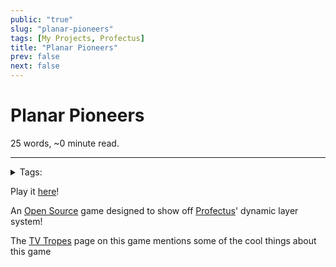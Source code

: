 ```yaml
---
public: "true"
slug: "planar-pioneers"
tags: [My Projects, Profectus]
title: "Planar Pioneers"
prev: false
next: false
---
```

<script setup>
import { data } from '../../git.data.ts';
import { useData } from 'vitepress';
const pageData = useData();
</script>
<h1 class="p-name">Planar Pioneers</h1>
<p>25 words, ~0 minute read. <span v-html="data[`site/${pageData.page.value.relativePath}`]" /></p>
<hr/>

<details><summary>Tags:</summary><a href="/garden/my-projects">My Projects</a><a href="/garden/profectus">Profectus</a></details>

Play it [here](https://thepaperpilot.org/planar)!

An [Open Source](/garden/open-source) game designed to show off [Profectus](/garden/profectus)' dynamic layer system!

The [TV Tropes](https://tvtropes.org/pmwiki/pmwiki.php/VideoGame/PlanarPioneers) page on this game mentions some of the cool things about this game